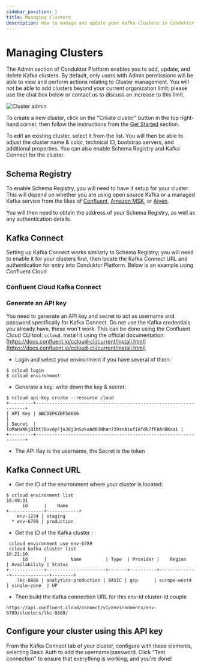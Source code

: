 ```yaml
---
sidebar_position: 1
title: Managing Clusters
description: How to manage and update your Kafka clusters in Conduktor Platform
---
```


# Managing Clusters

The Admin section of Conduktor Platform enables you to add, update, and delete Kafka clusters. By default, only users with Admin permissions will be able to view and perform actions relating to Cluster management. You will not be able to add clusters beyond your current organization limit; please use the chat box below or contact us to discuss an increase to this limit.

![Cluster admin](/img/admin/cluster-admin.png)

To create a new cluster, click on the "Create cluster" button in the top right-hand corner, then follow the instructions from the [Get Started](../installation/get-started/cloud#configure-your-first-cluster) section.

To edit an existing cluster, select it from the list. You will then be able to adjust the cluster name & color, technical ID, bootstrap servers, and additional properties. You can also enable Schema Registry and Kafka Connect for the cluster. 

## Schema Registry

To enable Schema Registry, you will need to have it setup for your cluster. This will depend on whether you are using open source Kafka or a managed Kafka service from the likes of [Confluent](https://docs.confluent.io/cloud/current/sr/schemas-manage.html), [Amazon MSK](https://docs.aws.amazon.com/glue/latest/dg/schema-registry.html), or [Aiven](https://docs.aiven.io/docs/products/kafka/karapace/getting-started.html).

You will then need to obtain the address of your Schema Registry, as well as any authentication details.

## Kafka Connect

Setting up Kafka Connect works similarly to Schema Registry; you will need to enable it for your clusters first, then locate the Kafka Connect URL and authentication for entry into Conduktor Platform. Below is an example using Confluent Cloud 

### Confluent Cloud Kafka Connect

### Generate an API key

You need to generate an API key and secret to act as username and password specifically for Kafka Connect. Do not use the Kafka credentials you already have, these won't work. This can be done using the Confluent Cloud CLI tool: `ccloud`. Install it using the official documentation: [https://docs.confluent.io/ccloud-cli/current/install.html](https://docs.confluent.io/ccloud-cli/current/install.html)

- Login and select your environment if you have several of them:

```text
$ ccloud login
$ ccloud environment
```

- Generate a key: write down the key & secret:

```text
$ ccloud api-key create --resource cloud
+---------+------------------------------------------------------------------+
| API Key | ABCDEFKZBF56666                                                  |
| Secret  | ToMaHaWkjQ1bt7BxvdyFjaJ8j3nSokaAd83Nhan739snAiufIAfdk7fFAAnBKxai |
+---------+------------------------------------------------------------------+
```

- The API Key is the username, the Secret is the token

## Kafka Connect URL

- Get the ID of the environment where your cluster is located:

```text
$ ccloud environment list                                                                                                                                                                                   16:49:31
      Id      |    Name
+-------------+------------+
    env-1234 | staging
  * env-6789 | production
```

- Get the ID of the Kafka cluster :

```text
 ccloud environment use env-6789
 ccloud kafka cluster list                                                                    16:21:10
      Id      |         Name         | Type  | Provider |    Region    | Availability | Status
+-------------+----------------------+-------+----------+--------------+--------------+--------+
    lkc-8888 | analytics-production | BASIC | gcp      | europe-west4 | single-zone  | UP

```

- Then build the Kafka connection URL for this env-id cluster-id couple

```text
https://api.confluent.cloud/connect/v1/environments/env-6789/clusters/lkc-8888/
```

## Configure your cluster using this API key

From the Kafka Connect tab of your cluster, configure with these elements, selecting Basic Auth to add the username/password. Click "Test connection" to ensure that everything is working, and you're done!
